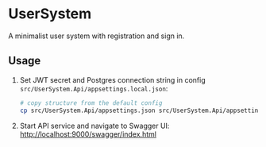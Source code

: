 # UserSystem

A minimalist user system with registration and sign in.

## Usage

1. Set JWT secret and Postgres connection string in config `src/UserSystem.Api/appsettings.local.json`:
    ```sh
    # copy structure from the default config
    cp src/UserSystem.Api/appsettings.json src/UserSystem.Api/appsettings.local.json
    ```

2. Start API service and navigate to Swagger UI: [http://localhost:9000/swagger/index.html](http://localhost:5000/swagger/index.html)

